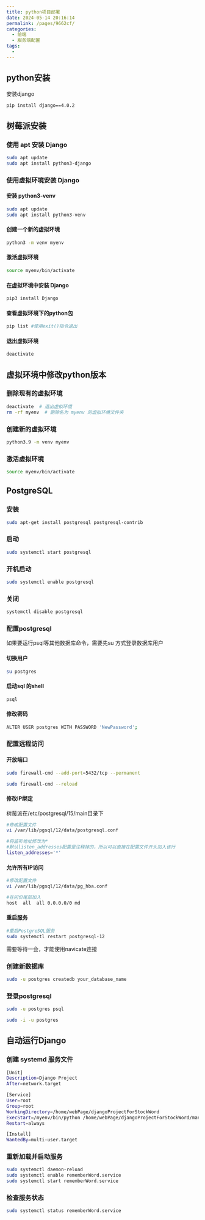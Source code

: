 ```yaml
---
title: python项目部署
date: 2024-05-14 20:16:14
permalink: /pages/9662cf/
categories:
  - 前端
  - 服务端配置
tags:
  - 
---
```

## python安装

安装django

```sh
pip install django==4.0.2
```

## 树莓派安装

### 使用 apt 安装 Django

```sh
sudo apt update
sudo apt install python3-django
```

### 使用虚拟环境安装 Django

#### 安装 python3-venv

```sh
sudo apt update
sudo apt install python3-venv
```

#### 创建一个新的虚拟环境

```sh
python3 -m venv myenv
```

#### 激活虚拟环境

```sh
source myenv/bin/activate
```

#### 在虚拟环境中安装 Django

```sh
pip3 install Django
```

#### 查看虚拟环境下的python包

```sh
pip list #使用exit()指令退出
```

#### 退出虚拟环境

```sh
deactivate
```



## 虚拟环境中修改python版本

### 删除现有的虚拟环境

```sh
deactivate  # 退出虚拟环境
rm -rf myenv  # 删除名为 myenv 的虚拟环境文件夹
```

### 创建新的虚拟环境

```sh
python3.9 -m venv myenv
```

### 激活虚拟环境

```sh
source myenv/bin/activate
```

## PostgreSQL

### 安装

```sh
sudo apt-get install postgresql postgresql-contrib
```

### 启动

```sh
sudo systemctl start postgresql
```

### 开机启动

```sh
sudo systemctl enable postgresql
```

### 关闭

```sh
systemctl disable postgresql
```



### 配置postgresql

如果要运行psql等其他数据库命令，需要先su 方式登录数据库用户

#### 切换用户

```sh
su postgres
```

#### 启动sql 的shell

```sh
psql
```

#### 修改密码

```sh
ALTER USER postgres WITH PASSWORD 'NewPassword';
```

### 配置远程访问

#### 开放端口

```sh
sudo firewall-cmd --add-port=5432/tcp --permanent

sudo firewall-cmd --reload
```

#### 修改IP绑定

树莓派在/etc/postgresql/15/main目录下

```sh
#修改配置文件
vi /var/lib/pgsql/12/data/postgresql.conf 

#将监听地址修改为*
#默认listen_addresses配置是注释掉的，所以可以直接在配置文件开头加入该行
listen_addresses='*'
```

#### 允许所有IP访问

```sh
#修改配置文件
vi /var/lib/pgsql/12/data/pg_hba.conf

#在问价尾部加入
host  all  all 0.0.0.0/0 md
```

#### 重启服务

```sh
#重启PostgreSQL服务
sudo systemctl restart postgresql-12
```

需要等待一会，才能使用navicate连接

### 创建新数据库

```sh
sudo -u postgres createdb your_database_name
```

### 登录postgresql

```sh
sudo -u postgres psql
```

```sh
sudo -i -u postgres
```

## 自动运行Django

### 创建 systemd 服务文件

```sh
[Unit]
Description=Django Project
After=network.target

[Service]
User=root
Group=root
WorkingDirectory=/home/webPage/djangoProjectForStockWord
ExecStart=/myenv/bin/python /home/webPage/djangoProjectForStockWord/manage.py runserver 0.0.0.0:8000
Restart=always

[Install]
WantedBy=multi-user.target
```

### 重新加载并启动服务

```sh
sudo systemctl daemon-reload
sudo systemctl enable rememberWord.service
sudo systemctl start rememberWord.service
```

### 检查服务状态

```sh
sudo systemctl status rememberWord.service
```













